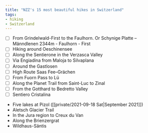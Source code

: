 ```yaml
---
title: "NZZ's 15 most beautiful hikes in Switzerland"
tags:
- hiking
- Switzerland
---
```


- [ ] From Grindelwald-First to the Faulhorn. Or Schynige Platte – Männdlenen 2344m - Faulhorn - First
- [ ] Hiking around Oeschinensee
- [ ] Along the Sentierone in the Verzasca Valley
- [ ] Via Engiadina from Maloja to Silvaplana
- [ ] Around the Gastlosen
- [ ] High Route Saas Fee–Grächen
- [ ] From Fuorn Pass to Lü
- [ ] Along the Planet Trail from Saint-Luc to Zinal
- [ ] From the Gotthard to Bedretto Valley
- [ ] Sentiero Cristalina
- Five lakes at Pizol ([[private/2021-09-18 Sat|September 2021]])
- Aletsch Glacier Trail
- In the Jura region to Creux du Van
- Along the Brienzergrat
- Wildhaus-Säntis

